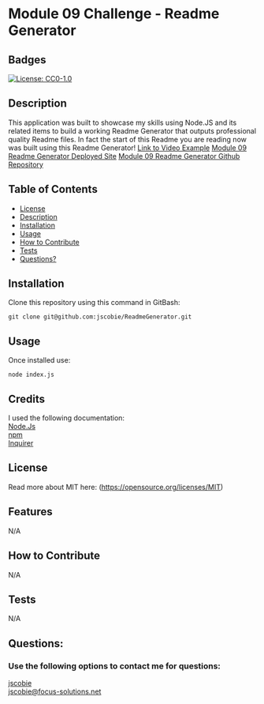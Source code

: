 # Module 09 Challenge - Readme Generator
  ## Badges
  [![License: CC0-1.0](https://img.shields.io/badge/license-MIT-blue.svg)](https://opensource.org/licenses/MIT)

  ## Description
  This application was built to showcase my skills using Node.JS and its related items to build a working Readme Generator that outputs professional quality Readme files. In fact the start of this Readme you are reading now was built using this Readme Generator!
  [Link to Video Example](https://drive.google.com/file/d/1mm2BLCroq4YO4uXQIqrCxWPe33__eRB3/view)
  [Module 09 Readme Generator Deployed Site](https://jscobie.github.io/ReadmeGenerator/)
  [Module 09 Readme Generator Github Repository](https://github.com/jscobie/ReadmeGenerator)

  ## Table of Contents
  * [License](#license)
  * [Description](#description)
  * [Installation](#installation)
  * [Usage](#usage)
  * [How to Contribute](#how-to-contribute)
  * [Tests](#tests)
  * [Questions?](#questions)

  ## Installation
  Clone this repository using this command in GitBash:
  ```
  git clone git@github.com:jscobie/ReadmeGenerator.git
  ```

  ## Usage
  Once installed use:
  ```
  node index.js
  ```

  ## Credits
  I used the following documentation:<br> 
  [Node.Js](https://nodejs.org/en/)<br>
  [npm](https://www.npmjs.com/)<br>
  [Inquirer](https://www.npmjs.com/package/inquirer)

  ## License
  Read more about MIT here: 
  (https://opensource.org/licenses/MIT)

  ## Features
  N/A

  ## How to Contribute
  N/A

  ## Tests
  N/A

  ## Questions:
  ### Use the following options to contact me for questions:
  [jscobie](https://github.com/jscobie)  
  jscobie@focus-solutions.net